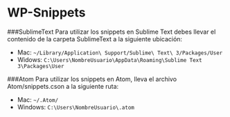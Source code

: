 # WP-Snippets

###SublimeText
Para utilizar los snippets en Sublime Text debes llevar el contenido de la carpeta SublimeText a la siguiente ubicación:

- Mac: `~/Library/Application\ Support/Sublime\ Text\ 3/Packages/User`
- Widows: `C:\Users\NombreUsuario\AppData\Roaming\Sublime Text 3\Packages\User`

###Atom
Para utilizar los snippets en Atom, lleva el archivo Atom/snippets.cson a la siguiente ruta:

- Mac: `~/.Atom/`
- Windows: `C:\Users\NombreUsuario\.atom`
